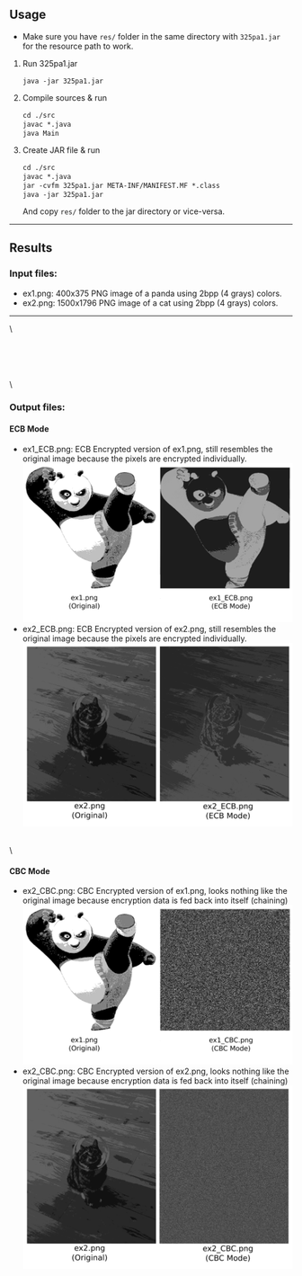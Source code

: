 ## Usage

* Make sure you have `res/` folder in the same directory with `325pa1.jar` for the resource path to work.

1) Run 325pa1.jar
   ```
   java -jar 325pa1.jar
   ```
2) Compile sources & run
   ```
   cd ./src
   javac *.java
   java Main
   ```
3) Create JAR file & run
   ```
   cd ./src
   javac *.java
   jar -cvfm 325pa1.jar META-INF/MANIFEST.MF *.class
   java -jar 325pa1.jar
   ```
   And copy `res/` folder to the jar directory or vice-versa.

---

## Results
### Input files:
* ex1.png: 400x375 PNG image of a panda using 2bpp (4 grays) colors.
* ex2.png: 1500x1796 PNG image of a cat using 2bpp (4 grays) colors.

---

\

\
\
\
\
\


### Output files:
#### ECB Mode
* ex1_ECB.png: ECB Encrypted version of ex1.png, still resembles the original image because the pixels are encrypted individually.
  ![Alt](illustrations/ex1ecb.png)
* ex2_ECB.png: ECB Encrypted version of ex2.png, still resembles the original image because the pixels are encrypted individually.
  ![Alt](illustrations/ex2ecb.png)

\
\

#### CBC Mode
* ex2_CBC.png: CBC Encrypted version of ex1.png, looks nothing like the original image because encryption data is fed back into itself (chaining)
  ![Alt](illustrations/ex1cbc.png)
* ex2_CBC.png: CBC Encrypted version of ex2.png, looks nothing like the original image because encryption data is fed back into itself (chaining)
  ![Alt](illustrations/ex2cbc.png) 
